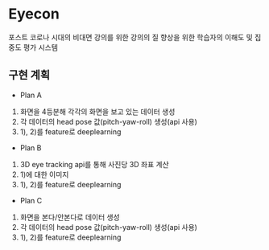 # Eyecon

 포스트 코로나 시대의 비대면 강의를 위한 강의의 질 향상을 위한 학습자의 이해도 및 집중도 평가 시스템
 
## 구현 계획

- Plan A
1) 화면을 4등분해 각각의 화면을 보고 있는 데이터 생성
2) 각 데이터의 head pose 값(pitch-yaw-roll) 생성(api 사용)
3) 1), 2)를 feature로 deeplearning

- Plan B
1) 3D eye tracking api를 통해 사진당 3D 좌표 계산
2) 1)에 대한 이미지
3) 1), 2)를 feature로 deeplearning

- Plan C
1) 화면을 본다/안본다로 데이터 생성
2) 각 데이터의 head pose 값(pitch-yaw-roll) 생성(api 사용)
3) 1), 2)를 feature로 deeplearning
